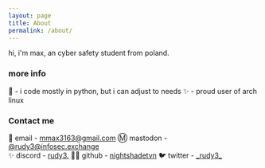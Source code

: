```yaml
---
layout: page
title: About
permalink: /about/
---
```


hi, i'm max, an cyber safety student from poland. 

### more info

📖 - i code mostly in python, but i can adjust to needs 
✨ - proud user of arch linux

### Contact me

📨 email - [mmax3163@gmail.com](mailto:mmax3163@gmail.com)
Ⓜ️ mastodon - [@rudy3@infosec.exchange](https://infosec.exchange/@rudy3)\
✨ discord - [rudy3.](https://discordapp.com/users/1042539859245547550)
👨‍💻 github - [nightshadetvn](https://github.com/nightshadetvn)
🐦 twitter - [\_rudy3\_](https://twitter.com/_rudy3_)
